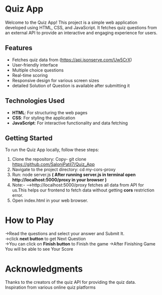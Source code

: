 # Quiz App    
Welcome to the Quiz App! This project is a simple web application developed using HTML, CSS, and JavaScript. It fetches quiz questions from an external API to provide an interactive and engaging experience for users.

## Features  
- Fetches quiz data from (https://api.jsonserve.com/Uw5CrX)
-  User-friendly interface
- Multiple choice questions
- Real-time scoring
- Responsive design for various screen sizes
- detailed Solution of Question is available after submitting it

## Technologies Used    
- **HTML**: For structuring the web pages
- **CSS**: For styling the application
- **JavaScript**: For interactive functionality and data fetching

## Getting Started    
To run the Quiz App locally, follow these steps:  
1. Clone the repository:
   Copy-  git clone https://github.com/SaloniPatil7/Quiz_App
2. Navigate to the project directory: cd my-cors-proxy
3. Run: node server.js  **( After running server.js in terminal open **http://localhost:5000/proxy** in your browser )**
4. Note:- -->http://localhost:5000/proxy fetches all data from API for us.This helps our frontend to fetch data without getting **cors** restriction error.
5. Open index.html in your web browser.

# How to Play  
->Read the questions and select your answer and Submit It.  
->click **next button** to get Next Question    
->You can click on **Finish button** to Finish the game 
->After Finishing Game You will be able to see Your Score


# Acknowledgments
Thanks to the creators of the quiz API for providing the quiz data.
Inspiration from various online quiz platforms
